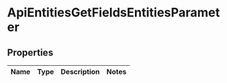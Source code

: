 

# ApiEntitiesGetFieldsEntitiesParameter


## Properties

| Name | Type | Description | Notes |
|------------ | ------------- | ------------- | -------------|



